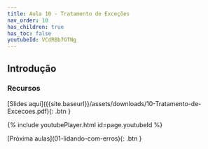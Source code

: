 ```yaml
---
title: Aula 10 - Tratamento de Exceções
nav_order: 10
has_children: true
has_toc: false
youtubeId: VCdRBb7GTNg
---
```


## Introdução

### Recursos
<span class="fs-3">
[Slides aqui]({{site.baseurl}}/assets/downloads/10-Tratamento-de-Excecoes.pdf){: .btn }
</span>

{% include youtubePlayer.html id=page.youtubeId %}

<span class="fs-3 float-right">
[Próxima aulas](01-lidando-com-erros){: .btn }
</span>

